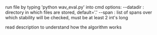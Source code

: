 run file by typing 'python wav_eval.py' into cmd
options:
  --datadir : directory in which files are stored, default='.'
  --span : list of spans over which stability will be checked, must be at least 2 int's long
  
read description to understand how the algorithm works
